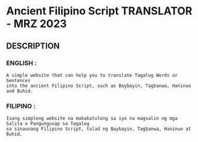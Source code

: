 # Ancient Filipino Script TRANSLATOR - MRZ 2023
## DESCRIPTION

### ENGLISH :

```
A simple website that can help you to translate Tagalog Words or Sentences
into the ancient Filipino Script, such as Baybayin, Tagbanwa, Haninuo and Buhid.
```

### FILIPINO :

```
Isang simpleng website na makakatulong sa iyo na magsalin ng mga Salita o Pangungusap sa Tagalog
sa sinaunang Filipino Script, tulad ng Baybayin, Tagbanwa, Haninuo at Buhid.
```
